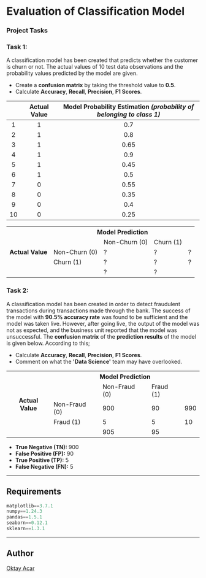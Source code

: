 # Evaluation of Classification Model

### Project Tasks

### Task 1: 
A classification model has been created that predicts whether the customer is churn or not. The actual values ​​of 10 test data observations and the probability values ​​predicted by the model are given.
- Create a **confusion matrix** by taking the threshold value to **0.5**.
- Calculate **Accuracy**, **Recall**, **Precision**, **F1 Scores**.

| &nbsp; | Actual Value | Model Probability Estimation *(probability of belonging to class 1)* |
| :----: | :----------: | :----------------------------------------------------------------: |
|   1    |      1       |                                0.7                                 |
|   2    |      1       |                                0.8                                 |
|   3    |      1       |                                0.65                                |
|   4    |      1       |                                0.9                                 |
|   5    |      1       |                                0.45                                |
|   6    |      1       |                                0.5                                 |
|   7    |      0       |                                0.55                                |
|   8    |      0       |                                0.35                                |
|   9    |      0       |                                0.4                                 |
|   10   |      0       |                                0.25                                |


<table> 
<tbody>
 <tr>
    <th rowspan='6'>Actual Value</th>
 </tr>
 <tr>
  <th colspan='5'>Model Prediction</th>
 </tr>
 <tr>
  <td colspan='2'>&nbsp;</td>
  <td>Non-Churn (0)</td>
  <td>Churn (1)</td>
  <td>&nbsp;</td>
 </tr>
 <tr>
  <td colspan='2'>Non-Churn (0)</td>
  <td>?</td>
  <td>?</td>
  <td>?</td>
 </tr>
 <tr>
  <td colspan='2'>Churn (1)</td>
  <td>?</td>
  <td>?</td>
  <td>?</td>
 </tr>
 <tr>
  <td colspan='2'>&nbsp;</td>
  <td>?</td>
  <td>?</td>
  <td>&nbsp;</td>
 </tr>
</tbody>
</table>

### Task 2: 
A classification model has been created in order to detect fraudulent transactions during transactions made through the bank. The success of the model with **90.5% accuracy rate** was found to be sufficient and the model was taken live. However, after going live, the output of the model was not as expected, and the business unit reported that the model was unsuccessful. The **confusion matrix** of the **prediction results** of the model is given below. According to this;
- Calculate **Accuracy**, **Recall**, **Precision**, **F1 Scores**.
- Comment on what the **'Data Science'** team may have overlooked.

<table> 
<tbody>
 <tr>
    <th rowspan='6'>Actual Value</th>
 </tr>
 <tr>
  <th colspan='5'>Model Prediction</th>
 </tr>
 <tr>
  <td colspan='2'>&nbsp;</td>
  <td>Non-Fraud (0)</td>
  <td>Fraud (1)</td>
  <td>&nbsp;</td>
 </tr>
 <tr>
  <td colspan='2'>Non-Fraud (0)</td>
  <td>900</td>
  <td>90</td>
  <td>990</td>
 </tr>
 <tr>
  <td colspan='2'>Fraud (1)</td>
  <td>5</td>
  <td>5</td>
  <td>10</td>
 </tr>
 <tr>
  <td colspan='2'>&nbsp;</td>
  <td>905</td>
  <td>95</td>
  <td>&nbsp;</td>
 </tr>
</tbody>
</table>

- **True Negative (TN):** 900
- **False Positive (FP):** 90
- **True Positive (TP):** 5
- **False Negative (FN):** 5

---

## Requirements
~~~python
matplotlib==3.7.1
numpy==1.24.3
pandas==1.5.1
seaborn==0.12.1
sklearn==1.3.1
~~~

---

## Author
[Oktay Acar](https://github.com/oktay-acar)